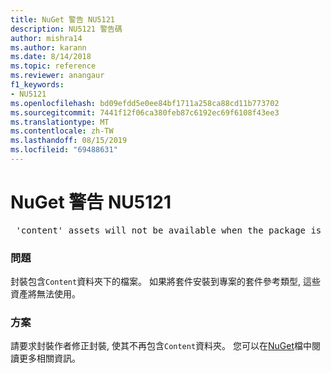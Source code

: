 ```yaml
---
title: NuGet 警告 NU5121
description: NU5121 警告碼
author: mishra14
ms.author: karann
ms.date: 8/14/2018
ms.topic: reference
ms.reviewer: anangaur
f1_keywords:
- NU5121
ms.openlocfilehash: bd09efdd5e0ee84bf1711a258ca88cd11b773702
ms.sourcegitcommit: 7441f12f06ca380feb87c6192ec69f6108f43ee3
ms.translationtype: MT
ms.contentlocale: zh-TW
ms.lasthandoff: 08/15/2019
ms.locfileid: "69488631"
---
```

# <a name="nuget-warning-nu5121"></a>NuGet 警告 NU5121
<pre> 'content' assets will not be available when the package is installed after the migration.</pre>

### <a name="issue"></a>問題

封裝包含`Content`資料夾下的檔案。 如果將套件安裝到專案的套件參考類型, 這些資產將無法使用。


### <a name="solution"></a>方案

請要求封裝作者修正封裝, 使其不再包含`Content`資料夾。 您可以在[NuGet](https://docs.microsoft.com/en-us/nuget/consume-packages/migrate-packages-config-to-package-reference)檔中閱讀更多相關資訊。

